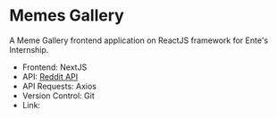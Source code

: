 # Memes Gallery

A Meme Gallery frontend application on ReactJS framework for Ente's Internship.

- Frontend: NextJS
- API: [Reddit API](https://www.reddit.com/r/memes.json?limit=1000)
- API Requests: Axios
- Version Control: Git
- Link: 